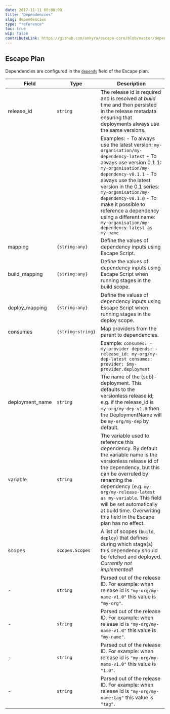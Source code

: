 ```yaml
---
date: 2017-11-11 00:00:00
title: "Dependencies"
slug: dependencies
type: "reference"
toc: true
wip: false
contributeLink: https://github.com/ankyra/escape-core/blob/master/dependency_config.go
---
```


## Escape Plan

Dependencies are configured in the [`depends`](/docs/reference/escape-plan/#depends)
field of the Escape plan.


Field | Type | Description
------|------|-------------
|release_id|`string`|The release id is required and is resolved at *build* time and then persisted in the release metadata ensuring that deployments always use the same versions. 
|||Examples: - To always use the latest version: `my-organisation/my-dependency-latest` - To always use version 0.1.1: `my-organisation/my-dependency-v0.1.1` - To always use the latest version in the 0.1 series: `my-organisation/my-dependency-v0.1.@` - To make it possible to reference a dependency using a different name: `my-organisation/my-dependency-latest as my-name` 
|mapping|`{string:any}`|Define the values of dependency inputs using Escape Script. 
|build_mapping|`{string:any}`|Define the values of dependency inputs using Escape Script when running stages in the build scope. 
|deploy_mapping|`{string:any}`|Define the values of dependency inputs using Escape Script when running stages in the deploy scope. 
|consumes|`{string:string}`|Map providers from the parent to dependencies. 
|||Example: ``` consumes: - my-provider depends: - release_id: my-org/my-dep-latest consumes: provider: $my-provider.deployment ``` 
|deployment_name|`string`|The name of the (sub)-deployment. This defaults to the versionless release id; e.g. if the release_id is `my-org/my-dep-v1.0` then the DeploymentName will be `my-org/my-dep` by default. 
|variable|`string`|The variable used to reference this dependency. By default the variable name is the versionless release id of the dependency, but this can be overruled by renaming the dependency (e.g. `my-org/my-release-latest as my-variable`. This field will be set automatically at build time. Overwriting this field in the Escape plan has no effect. 
|scopes|`scopes.Scopes`|A list of scopes (`build`, `deploy`) that defines during which stage(s) this dependency should be fetched and deployed. *Currently not implemented!* 
|-|`string`|Parsed out of the release ID. For example: when release id is `"my-org/my-name-v1.0"` this value is `"my-org"`. 
|-|`string`|Parsed out of the release ID. For example: when release id is `"my-org/my-name-v1.0"` this value is `"my-name"`. 
|-|`string`|Parsed out of the release ID. For example: when release id is `"my-org/my-name-v1.0"` this value is `"1.0"`. 
|-|`string`|Parsed out of the release ID. For example: when release id is `"my-org/my-name:tag"` this value is `"tag"`. 

